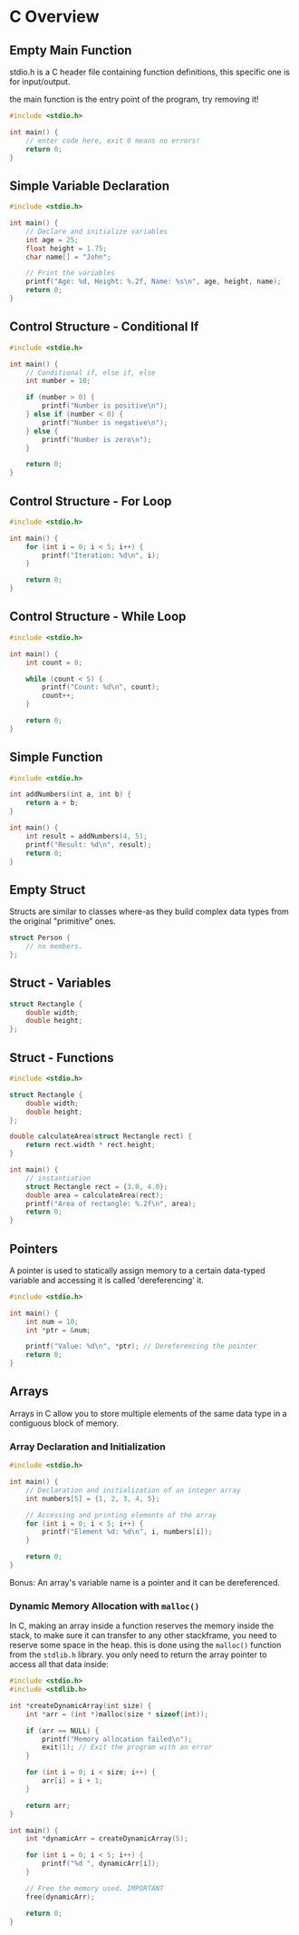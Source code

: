 # C Overview

## Empty Main Function

stdio.h is a C header file containing function definitions, this specific one is for input/output.

the main function is the entry point of the program, try removing it!
```c
#include <stdio.h>

int main() {
    // enter code here, exit 0 means no errors!
    return 0;
}
```

## Simple Variable Declaration

```c
#include <stdio.h>

int main() {
    // Declare and initialize variables
    int age = 25;
    float height = 1.75;
    char name[] = "John";

    // Print the variables
    printf("Age: %d, Height: %.2f, Name: %s\n", age, height, name);
    return 0;
}
```

## Control Structure - Conditional If

```c
#include <stdio.h>

int main() {
    // Conditional if, else if, else
    int number = 10;

    if (number > 0) {
        printf("Number is positive\n");
    } else if (number < 0) {
        printf("Number is negative\n");
    } else {
        printf("Number is zero\n");
    }

    return 0;
}
```

## Control Structure - For Loop

```c
#include <stdio.h>

int main() {
    for (int i = 0; i < 5; i++) {
        printf("Iteration: %d\n", i);
    }

    return 0;
}
```

## Control Structure - While Loop

```c
#include <stdio.h>

int main() {
    int count = 0;

    while (count < 5) {
        printf("Count: %d\n", count);
        count++;
    }

    return 0;
}
```

## Simple Function

```c
#include <stdio.h>

int addNumbers(int a, int b) {
    return a + b;
}

int main() {
    int result = addNumbers(4, 5);
    printf("Result: %d\n", result);
    return 0;
}
```

## Empty Struct

Structs are similar to classes where-as they build complex data types from the original "primitive" ones.

```c
struct Person {
    // no members.
};
```

## Struct - Variables

```c
struct Rectangle {
    double width;
    double height;
};
```

## Struct - Functions

```c
#include <stdio.h>

struct Rectangle {
    double width;
    double height;
};

double calculateArea(struct Rectangle rect) {
    return rect.width * rect.height;
}

int main() {
    // instantiation
    struct Rectangle rect = {3.0, 4.0};
    double area = calculateArea(rect);
    printf("Area of rectangle: %.2f\n", area);
    return 0;
}
```

## Pointers

A pointer is used to statically assign memory to a certain data-typed variable and accessing it is called 'dereferencing' it.

```c
#include <stdio.h>

int main() {
    int num = 10;
    int *ptr = &num;

    printf("Value: %d\n", *ptr); // Dereferencing the pointer
    return 0;
}
```

## Arrays
Arrays in C allow you to store multiple elements of the same data type in a contiguous block of memory.

### Array Declaration and Initialization
```c
#include <stdio.h>

int main() {
    // Declaration and initialization of an integer array
    int numbers[5] = {1, 2, 3, 4, 5};

    // Accessing and printing elements of the array
    for (int i = 0; i < 5; i++) {
        printf("Element %d: %d\n", i, numbers[i]);
    }

    return 0;
}
```

Bonus: An array's variable name is a pointer and it can be dereferenced.

### Dynamic Memory Allocation with `malloc()`

In C, making an array inside a function reserves the memory inside the stack, to make sure it can transfer to any other stackframe, you need to reserve some space in the heap. this is done using the `malloc()` function from the `stdlib.h` library. you only need to return the array pointer to access all that data inside:

```c
#include <stdio.h>
#include <stdlib.h>

int *createDynamicArray(int size) {
    int *arr = (int *)malloc(size * sizeof(int));

    if (arr == NULL) {
        printf("Memory allocation failed\n");
        exit(1); // Exit the program with an error
    }

    for (int i = 0; i < size; i++) {
        arr[i] = i + 1;
    }

    return arr;
}

int main() {
    int *dynamicArr = createDynamicArray(5);

    for (int i = 0; i < 5; i++) {
        printf("%d ", dynamicArr[i]);
    }

    // Free the memory used. IMPORTANT
    free(dynamicArr);

    return 0;
}
```
